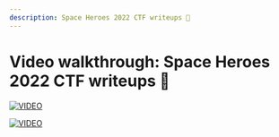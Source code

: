 ```yaml
---
description: Space Heroes 2022 CTF writeups 💜
---
```


# Video walkthrough: Space Heroes 2022 CTF writeups 💜

[![VIDEO](https://img.youtube.com/vi/8oycV0Bsb5k/0.jpg)](https://youtu.be/8oycV0Bsb5k "Space Heroes CTF 2022: Flag in Space (Web)")

[![VIDEO](https://img.youtube.com/vi/DRgpQvraTUo/0.jpg)](https://youtu.be/DRgpQvraTUo "Space Heroes CTF 2022: Vader (Pwn)")
